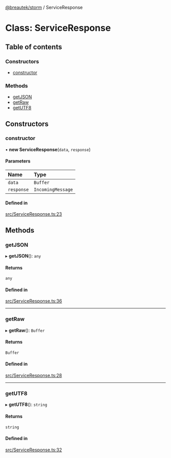 [@breautek/storm](../README.md) / ServiceResponse

# Class: ServiceResponse

## Table of contents

### Constructors

- [constructor](ServiceResponse.md#constructor)

### Methods

- [getJSON](ServiceResponse.md#getjson)
- [getRaw](ServiceResponse.md#getraw)
- [getUTF8](ServiceResponse.md#getutf8)

## Constructors

### constructor

• **new ServiceResponse**(`data`, `response`)

#### Parameters

| Name | Type |
| :------ | :------ |
| `data` | `Buffer` |
| `response` | `IncomingMessage` |

#### Defined in

[src/ServiceResponse.ts:23](https://github.com/breautek/storm/blob/cf7306d/src/ServiceResponse.ts#L23)

## Methods

### getJSON

▸ **getJSON**(): `any`

#### Returns

`any`

#### Defined in

[src/ServiceResponse.ts:36](https://github.com/breautek/storm/blob/cf7306d/src/ServiceResponse.ts#L36)

___

### getRaw

▸ **getRaw**(): `Buffer`

#### Returns

`Buffer`

#### Defined in

[src/ServiceResponse.ts:28](https://github.com/breautek/storm/blob/cf7306d/src/ServiceResponse.ts#L28)

___

### getUTF8

▸ **getUTF8**(): `string`

#### Returns

`string`

#### Defined in

[src/ServiceResponse.ts:32](https://github.com/breautek/storm/blob/cf7306d/src/ServiceResponse.ts#L32)
